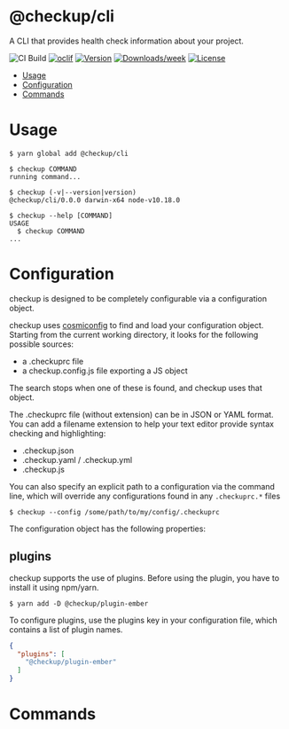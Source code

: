 # @checkup/cli

A CLI that provides health check information about your project.

![CI Build](https://github.com/checkupjs/checkup/workflows/CI%20Build/badge.svg)
[![oclif](https://img.shields.io/badge/cli-oclif-brightgreen.svg)](https://oclif.io)
[![Version](https://img.shields.io/npm/v/@checkup/cli.svg)](https://npmjs.org/package/@checkup/cli)
[![Downloads/week](https://img.shields.io/npm/dw/@checkup/cli.svg)](https://npmjs.org/package/@checkup/cli)
[![License](https://img.shields.io/npm/l/@checkup/cli.svg)](https://github.com/checkupjs/checkup/blob/master/package.json)

<!-- toc -->

- [Usage](#usage)
- [Configuration](#configuration)
- [Commands](#commands)
  <!-- tocstop -->

# Usage

<!-- usage -->

```sh-session
$ yarn global add @checkup/cli

$ checkup COMMAND
running command...

$ checkup (-v|--version|version)
@checkup/cli/0.0.0 darwin-x64 node-v10.18.0

$ checkup --help [COMMAND]
USAGE
  $ checkup COMMAND
...
```

<!-- usagestop -->

# Configuration

<!-- configuration -->

checkup is designed to be completely configurable via a configuration object.

checkup uses [cosmiconfig](https://github.com/davidtheclark/cosmiconfig) to find and load your configuration object. Starting from the current working directory, it looks for the following possible sources:
                                        
- a .checkuprc file
- a checkup.config.js file exporting a JS object

The search stops when one of these is found, and checkup uses that object. 

The .checkuprc file (without extension) can be in JSON or YAML format. You can add a filename extension to help your text editor provide syntax checking and highlighting:

- .checkup.json
- .checkup.yaml / .checkup.yml
- .checkup.js

You can also specify an explicit path to a configuration via the command line, which will override any configurations found in any `.checkuprc.*` files

```sh-session
$ checkup --config /some/path/to/my/config/.checkuprc
``` 

The configuration object has the following properties:

## plugins

checkup supports the use of plugins. Before using the plugin, you have to install it using npm/yarn.

```sh-session
$ yarn add -D @checkup/plugin-ember
```

To configure plugins, use the plugins key in your configuration file, which contains a list of plugin names.
```json
{
  "plugins": [
    "@checkup/plugin-ember"
  ]
}
```
<!-- TODO: Describe properties in CheckupConfig -->

<!-- configurationstop -->

# Commands

<!-- commands -->

<!-- commandsstop -->
